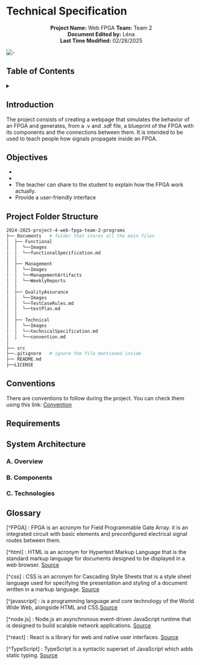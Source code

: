 # Technical Specification

<div align="center">

**Project Name:** Web FPGA
**Team:** Team 2  
**Document Edited by:** Léna<br>
**Last Time Modified:** 02/28/2025

</div>


![-](https://raw.githubusercontent.com/andreasbm/readme/master/assets/lines/rainbow.png)

## Table of Contents

<details>
<summary></summary>
</details>

## Introduction
The project consists of creating a webpage that simulates the behavior of an FPGA and generates, from a .v and .sdf file, a blueprint of the FPGA with its components and the connections between them. It is intended to be used to teach people how signals propagate inside an FPGA.
## Objectives

- 
- 
- The teacher can share to the student to explain how the FPGA work actually.
- Provide a user-friendly interface 

## Project Folder Structure

```bash
2024-2025-project-4-web-fpga-team-2-programs
├── Documents   # folder that stores all the main files
│  ├── Functional
│  │  └──Images
│  │  └──functionalSpecification.md
│  │  
│  ├── Management
│  │  └──Images   
│  │  └──ManagementArtifacts
│  │  └──WeeklyReports
│  │                     
│  ├── QualityAssurance
│  │  └──Images    
│  │  └──TestCaseRules.md  
│  │  └──testPlan.md   
│  │              
│  ├── Technical                                
│  │  └──Images
│  │  └──technicalSpecification.md
│  │  └──convention.md
│
├── src                                          
├──.gitignore   # ignore the file mentioned inside                      
├── README.md
├──LICENSE
```
## Conventions
There are conventions to follow during the project.
You can check them using this link:
[Convention](https://github.com/algosup/2024-2025-project-4-web-fpga-team-2/blob/main/Documents/Technical/convention.md)

## Requirements

## System Architecture
### A. Overview
### B. Components
### C. Technologies


## Glossary

[^FPGA] : FPGA is an acronym for Field Programmable Gate Array. it is an integrated circuit with basic elements and preconfigured electrical signal routes between them.

[^html] : HTML is an acronym for Hypertext Markup Language that is the standard markup language for documents designed to be displayed in a web browser. [Source](https://en.wikipedia.org/wiki/HTML)

[^css] : CSS is an acronym for Cascading Style Sheets that is a style sheet language used for specifying the presentation and styling of a document written in a markup language. [Source](https://en.wikipedia.org/wiki/CSS)

[^javascript] : is a programming language and core technology of the World Wide Web, alongside HTML and CSS.[Source](https://en.wikipedia.org/wiki/JavaScript)

[^node.js] : Node.js an asynchronous event-driven JavaScript runtime that is designed to build scalable network applications. [Source](https://nodejs.org/en/about)

[^react] : React is a library for web and native user interfaces. [Source](https://react.dev/)

[^TypeScript] : TypeScript is a syntactic superset of JavaScript which adds static typing. [Source](https://www.typescriptlang.org/)

